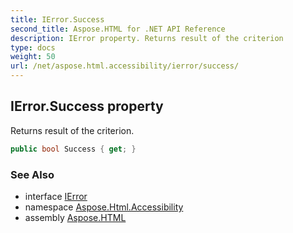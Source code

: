 ```yaml
---
title: IError.Success
second_title: Aspose.HTML for .NET API Reference
description: IError property. Returns result of the criterion
type: docs
weight: 50
url: /net/aspose.html.accessibility/ierror/success/
---
```

## IError.Success property

Returns result of the criterion.

```csharp
public bool Success { get; }
```

### See Also

* interface [IError](../)
* namespace [Aspose.Html.Accessibility](../../../aspose.html.accessibility/)
* assembly [Aspose.HTML](../../../)
